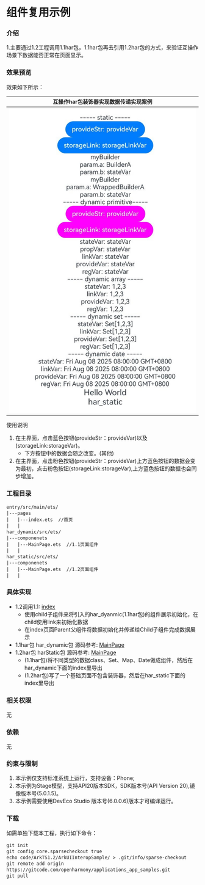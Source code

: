 # 组件复用示例

### 介绍

1.主要通过1.2工程调用1.1har包，1.1har包再去引用1.2har包的方式，来验证互操作场景下数据能否正常在页面显示。

### 效果预览

效果如下所示：

|互操作har包装饰器实现数据传递实现案例|
|--------------------------------|
|![Alt text](entry/src/main/resources/base/media/example01.png)|

使用说明

1. 在主界面，点击蓝色按钮(provideStr：provideVar)以及(storageLink:storageVar)。
    * 下方按钮中的数据会随之改变。(其他)
2.  在主界面，点击粉色按钮(provideStr：provideVar)上方蓝色按钮的数据会变为最初，点击粉色按钮(storageLink:storageVar),上方蓝色按钮的数据也会同步增加。

### 工程目录

```
entry/src/main/ets/
|---pages
|   |---index.ets  //首页
|   |
har_dynamic/src/ets/
|---componenets
|   |---MainPage.ets  //1.1页面组件
|   |   
har_static/src/ets/
|---componenets
|   |---MainPage.ets  //1.2页面组件
|   |                   
```

### 具体实现

* 1.2调用1.1: [index](entry/src/main/ets/pages/Index.ets)
    * 使用child子组件来将引入的har_dyanmic(1.1har包)的组件展示初始化，在child使用link来初始化数据
    * 在index页面Parent父组件将数据初始化并传递给Child子组件完成数据展示
* 1.1har包 har_dynamic包 源码参考: [MainPage](har_dynamic/src/main/ets/components/MainPage.ets)
* 1.2har包 harStatic包 源码参考: [MainPage](har_static/src/main/ets/components/MainPage.ets)
    * (1.1har包)将不同类型的数据class、Set、Map、Date做成组件，然后在har_dynamic下面的index里导出
    * (1.2har包)写了一个基础页面不包含装饰器，然后在har_static下面的index里导出

### 相关权限

无

### 依赖

无

### 约束与限制

1. 本示例仅支持标准系统上运行，支持设备：Phone;
2. 本示例为Stage模型，支持API20版本SDK，SDK版本号(API Version 20),镜像版本号(5.0.1.5)。
3. 本示例需要使用DevEco Studio 版本号(6.0.0.6)版本才可编译运行。

### 下载

如需单独下载本工程，执行如下命令：

```
git init
git config core.sparsecheckout true
echo code/ArkTS1.2/ArkUIInteropSample/ > .git/info/sparse-checkout
git remote add origin https://gitcode.com/openharmony/applications_app_samples.git
git pull
```